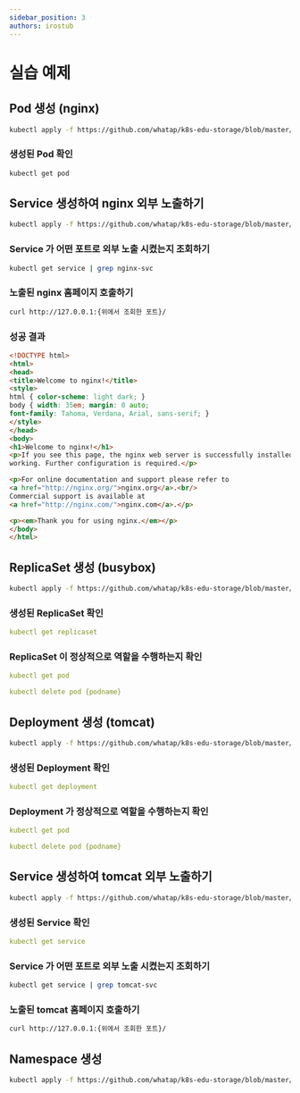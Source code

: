 ```yaml
---
sidebar_position: 3
authors: irostub
---
```


# 실습 예제

## Pod 생성 (nginx)

```bash
kubectl apply -f https://github.com/whatap/k8s-edu-storage/blob/master/k8s-object/nginx-pod.yaml
```

### 생성된 Pod 확인

```bash
kubectl get pod
```

## Service 생성하여 nginx 외부 노출하기

```bash
kubectl apply -f https://github.com/whatap/k8s-edu-storage/blob/master/k8s-object/nginx-service.yaml
```

### Service 가 어떤 포트로 외부 노출 시켰는지 조회하기

```bash
kubectl get service | grep nginx-svc
```

### 노출된 nginx 홈페이지 호출하기

```bash
curl http://127.0.0.1:{위에서 조회한 포트}/
```

### 성공 결과

```html
<!DOCTYPE html>
<html>
<head>
<title>Welcome to nginx!</title>
<style>
html { color-scheme: light dark; }
body { width: 35em; margin: 0 auto;
font-family: Tahoma, Verdana, Arial, sans-serif; }
</style>
</head>
<body>
<h1>Welcome to nginx!</h1>
<p>If you see this page, the nginx web server is successfully installed and
working. Further configuration is required.</p>

<p>For online documentation and support please refer to
<a href="http://nginx.org/">nginx.org</a>.<br/>
Commercial support is available at
<a href="http://nginx.com/">nginx.com</a>.</p>

<p><em>Thank you for using nginx.</em></p>
</body>
</html>
```

## ReplicaSet 생성 (busybox)

```bash
kubectl apply -f https://github.com/whatap/k8s-edu-storage/blob/master/k8s-object/busybox-replicaset.yaml
```

### 생성된 ReplicaSet 확인

```yaml
kubectl get replicaset
```

### ReplicaSet 이 정상적으로 역할을 수행하는지 확인

```yaml
kubectl get pod
```

```yaml
kubectl delete pod {podname}
```

## Deployment 생성 (tomcat)

```bash
kubectl apply -f https://github.com/whatap/k8s-edu-storage/blob/master/k8s-object/tomcat-deployment.yaml
```

### 생성된 Deployment 확인

```yaml
kubectl get deployment
```

### Deployment 가 정상적으로 역할을 수행하는지 확인

```yaml
kubectl get pod
```

```yaml
kubectl delete pod {podname}
```

## Service 생성하여 tomcat 외부 노출하기

```bash
kubectl apply -f https://github.com/whatap/k8s-edu-storage/blob/master/k8s-object/tomcat-service.yaml
```

### 생성된 Service 확인

```yaml
kubectl get service
```

### Service 가 어떤 포트로 외부 노출 시켰는지 조회하기

```bash
kubectl get service | grep tomcat-svc
```

### 노출된 tomcat 홈페이지 호출하기

```bash
curl http://127.0.0.1:{위에서 조회한 포트}/
```

## Namespace 생성
```bash
kubectl apply -f https://github.com/whatap/k8s-edu-storage/blob/master/k8s-object/edu-namespace.yaml
```